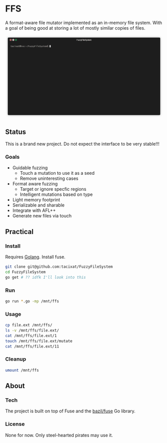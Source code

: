 # FFS

A format-aware file mutator implemented as an in-memory file system. With a goal of being good at storing a lot of mostly similar copies of files.

![DEMO](demo.gif)

## Status

This is a brand new project. Do not expect the interface to be very stable!!!

### Goals

* Guidable fuzzing
  - Touch a mutation to use it as a seed
  - Remove uninteresting cases
* Format aware fuzzing
  - Target or ignore specfic regions
  - Intelligent mutations based on type
* Light memory footprint
* Serializable and sharable
* Integrate with AFL++
* Generate new files via touch

## Practical

### Install

Requires [Golang](https://golang.org/dl/). Install fuse.

```bash
git clone git@github.com:tacixat/FuzzyFileSystem
cd FuzzyFileSystem
go get # ?? idfk I'll look into this
```

### Run

```bash
go run *.go -mp /mnt/ffs
```

### Usage

```bash
cp file.ext /mnt/ffs/
ls -v /mnt/ffs/file.ext/
cat /mnt/ffs/file.ext/1
touch /mnt/ffs/file.ext/mutate
cat /mnt/ffs/file.ext/11
```

### Cleanup

```bash
umount /mnt/ffs
```

## About

### Tech

The project is built on top of Fuse and the [bazil/fuse](https://github.com/bazil/fuse) Go library.

### License

None for now. Only steel-hearted pirates may use it.